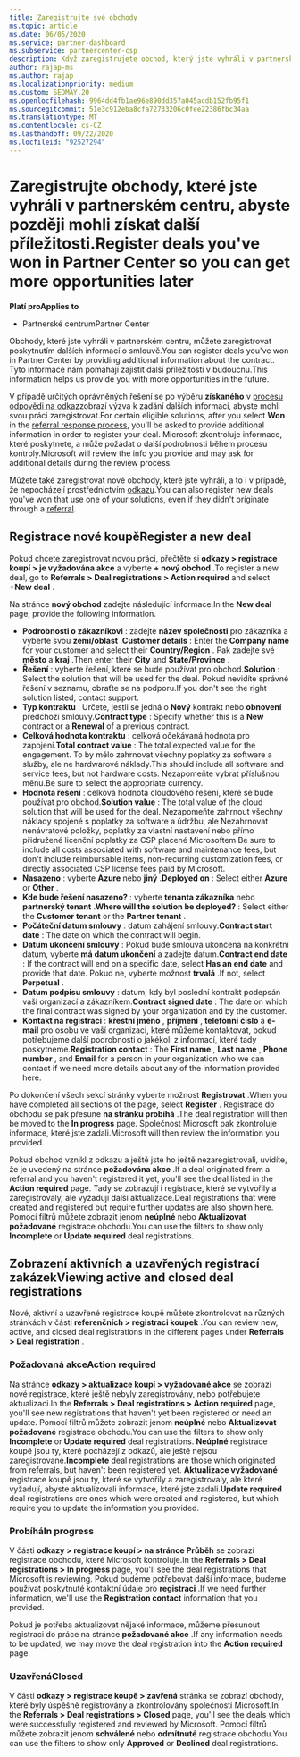```yaml
---
title: Zaregistrujte své obchody
ms.topic: article
ms.date: 06/05/2020
ms.service: partner-dashboard
ms.subservice: partnercenter-csp
description: Když zaregistrujete obchod, který jste vyhráli v partnerském centru, pomůže vám to společnosti Microsoft v budoucnu s dalšími příležitostmi.
author: rajap-ms
ms.author: rajap
ms.localizationpriority: medium
ms.custom: SEOMAY.20
ms.openlocfilehash: 9964dd4fb1ae96e890dd357a045acdb152fb95f1
ms.sourcegitcommit: 51e3c912eba8cfa72733206c0fee22386fbc34aa
ms.translationtype: MT
ms.contentlocale: cs-CZ
ms.lasthandoff: 09/22/2020
ms.locfileid: "92527294"
---
```

# <a name="register-deals-youve-won-in-partner-center-so-you-can-get-more-opportunities-later"></a><span data-ttu-id="39637-103">Zaregistrujte obchody, které jste vyhráli v partnerském centru, abyste později mohli získat další příležitosti.</span><span class="sxs-lookup"><span data-stu-id="39637-103">Register deals you've won in Partner Center so you can get more opportunities later</span></span>

<span data-ttu-id="39637-104">**Platí pro**</span><span class="sxs-lookup"><span data-stu-id="39637-104">**Applies to**</span></span>

- <span data-ttu-id="39637-105">Partnerské centrum</span><span class="sxs-lookup"><span data-stu-id="39637-105">Partner Center</span></span>

<span data-ttu-id="39637-106">Obchody, které jste vyhráli v partnerském centru, můžete zaregistrovat poskytnutím dalších informací o smlouvě.</span><span class="sxs-lookup"><span data-stu-id="39637-106">You can register deals you've won in Partner Center by providing additional information about the contract.</span></span> <span data-ttu-id="39637-107">Tyto informace nám pomáhají zajistit další příležitosti v budoucnu.</span><span class="sxs-lookup"><span data-stu-id="39637-107">This information helps us provide you with more opportunities in the future.</span></span>

<span data-ttu-id="39637-108">V případě určitých oprávněných řešení se po výběru **získaného** v [procesu odpovědi na odkaz](manage-leads.md)zobrazí výzva k zadání dalších informací, abyste mohli svou práci zaregistrovat.</span><span class="sxs-lookup"><span data-stu-id="39637-108">For certain eligible solutions, after you select **Won** in the [referral response process](manage-leads.md), you'll be asked to provide additional information in order to register your deal.</span></span> <span data-ttu-id="39637-109">Microsoft zkontroluje informace, které poskytnete, a může požádat o další podrobnosti během procesu kontroly.</span><span class="sxs-lookup"><span data-stu-id="39637-109">Microsoft will review the info you provide and may ask for additional details during the review process.</span></span>

<span data-ttu-id="39637-110">Můžete také zaregistrovat nové obchody, které jste vyhráli, a to i v případě, že nepocházejí prostřednictvím [odkazu](referrals.md).</span><span class="sxs-lookup"><span data-stu-id="39637-110">You can also register new deals you've won that use one of your solutions, even if they didn't originate through a [referral](referrals.md).</span></span> 

## <a name="register-a-new-deal"></a><span data-ttu-id="39637-111">Registrace nové koupě</span><span class="sxs-lookup"><span data-stu-id="39637-111">Register a new deal</span></span>

<span data-ttu-id="39637-112">Pokud chcete zaregistrovat novou práci, přečtěte si **odkazy > registrace koupí > je vyžadována akce** a vyberte **+ nový obchod** .</span><span class="sxs-lookup"><span data-stu-id="39637-112">To register a new deal, go to **Referrals > Deal registrations > Action required** and select **+New deal** .</span></span>

<span data-ttu-id="39637-113">Na stránce **nový obchod** zadejte následující informace.</span><span class="sxs-lookup"><span data-stu-id="39637-113">In the **New deal** page, provide the following information.</span></span>

- <span data-ttu-id="39637-114">**Podrobnosti o zákazníkovi** : zadejte **název společnosti** pro zákazníka a vyberte svou **zemi/oblast** .</span><span class="sxs-lookup"><span data-stu-id="39637-114">**Customer details** : Enter the **Company name** for your customer and select their **Country/Region** .</span></span> <span data-ttu-id="39637-115">Pak zadejte své **město** a **kraj** .</span><span class="sxs-lookup"><span data-stu-id="39637-115">Then enter their **City** and **State/Province** .</span></span>
- <span data-ttu-id="39637-116">**Řešení** : vyberte řešení, které se bude používat pro obchod.</span><span class="sxs-lookup"><span data-stu-id="39637-116">**Solution** : Select the solution that will be used for the deal.</span></span> <span data-ttu-id="39637-117">Pokud nevidíte správné řešení v seznamu, obraťte se na podporu.</span><span class="sxs-lookup"><span data-stu-id="39637-117">If you don't see the right solution listed, contact support.</span></span>
- <span data-ttu-id="39637-118">**Typ kontraktu** : Určete, jestli se jedná o **Nový** kontrakt nebo **obnovení** předchozí smlouvy.</span><span class="sxs-lookup"><span data-stu-id="39637-118">**Contract type** : Specify whether this is a **New** contract or a **Renewal** of a previous contract.</span></span>
- <span data-ttu-id="39637-119">**Celková hodnota kontraktu** : celková očekávaná hodnota pro zapojení.</span><span class="sxs-lookup"><span data-stu-id="39637-119">**Total contract value** : The total expected value for the engagement.</span></span> <span data-ttu-id="39637-120">To by mělo zahrnovat všechny poplatky za software a služby, ale ne hardwarové náklady.</span><span class="sxs-lookup"><span data-stu-id="39637-120">This should include all software and service fees, but not hardware costs.</span></span> <span data-ttu-id="39637-121">Nezapomeňte vybrat příslušnou měnu.</span><span class="sxs-lookup"><span data-stu-id="39637-121">Be sure to select the appropriate currency.</span></span>
- <span data-ttu-id="39637-122">**Hodnota řešení** : celková hodnota cloudového řešení, které se bude používat pro obchod.</span><span class="sxs-lookup"><span data-stu-id="39637-122">**Solution value** : The total value of the cloud solution that will be used for the deal.</span></span> <span data-ttu-id="39637-123">Nezapomeňte zahrnout všechny náklady spojené s poplatky za software a údržbu, ale Nezahrnovat nenávratové položky, poplatky za vlastní nastavení nebo přímo přidružené licenční poplatky za CSP placené Microsoftem.</span><span class="sxs-lookup"><span data-stu-id="39637-123">Be sure to include all costs associated with software and maintenance fees, but don't include reimbursable items, non-recurring customization fees, or directly associated CSP license fees paid by Microsoft.</span></span>
- <span data-ttu-id="39637-124">**Nasazeno** : vyberte **Azure** nebo **jiný** .</span><span class="sxs-lookup"><span data-stu-id="39637-124">**Deployed on** : Select either **Azure** or **Other** .</span></span>
- <span data-ttu-id="39637-125">**Kde bude řešení nasazeno?** : vyberte **tenanta zákazníka** nebo **partnerský tenant** .</span><span class="sxs-lookup"><span data-stu-id="39637-125">**Where will the solution be deployed?** : Select either the **Customer tenant** or the **Partner tenant** .</span></span>
- <span data-ttu-id="39637-126">**Počáteční datum smlouvy** : datum zahájení smlouvy.</span><span class="sxs-lookup"><span data-stu-id="39637-126">**Contract start date** : The date on which the contract will begin.</span></span>
- <span data-ttu-id="39637-127">**Datum ukončení smlouvy** : Pokud bude smlouva ukončena na konkrétní datum, vyberte **má datum ukončení** a zadejte datum.</span><span class="sxs-lookup"><span data-stu-id="39637-127">**Contract end date** : If the contract will end on a specific date, select **Has an end date** and provide that date.</span></span> <span data-ttu-id="39637-128">Pokud ne, vyberte možnost **trvalá** .</span><span class="sxs-lookup"><span data-stu-id="39637-128">If not, select **Perpetual** .</span></span>
- <span data-ttu-id="39637-129">**Datum podpisu smlouvy** : datum, kdy byl poslední kontrakt podepsán vaší organizací a zákazníkem.</span><span class="sxs-lookup"><span data-stu-id="39637-129">**Contract signed date** : The date on which the final contract was signed by your organization and by the customer.</span></span>
- <span data-ttu-id="39637-130">**Kontakt na registraci** : **křestní jméno** , **příjmení** , **telefonní číslo** a **e-mail** pro osobu ve vaší organizaci, které můžeme kontaktovat, pokud potřebujeme další podrobnosti o jakékoli z informací, které tady poskytneme.</span><span class="sxs-lookup"><span data-stu-id="39637-130">**Registration contact** : The **First name** , **Last name** , **Phone number** , and **Email** for a person in your organization who we can contact if we need more details about any of the information provided here.</span></span>

<span data-ttu-id="39637-131">Po dokončení všech sekcí stránky vyberte možnost **Registrovat** .</span><span class="sxs-lookup"><span data-stu-id="39637-131">When you have completed all sections of the page, select **Register** .</span></span> <span data-ttu-id="39637-132">Registrace do obchodu se pak přesune **na stránku probíhá** .</span><span class="sxs-lookup"><span data-stu-id="39637-132">The deal registration will then be moved to the **In progress** page.</span></span> <span data-ttu-id="39637-133">Společnost Microsoft pak zkontroluje informace, které jste zadali.</span><span class="sxs-lookup"><span data-stu-id="39637-133">Microsoft will then review the information you provided.</span></span>

<span data-ttu-id="39637-134">Pokud obchod vznikl z odkazu a ještě jste ho ještě nezaregistrovali, uvidíte, že je uvedený na stránce **požadována akce** .</span><span class="sxs-lookup"><span data-stu-id="39637-134">If a deal originated from a referral and you haven't registered it yet, you'll see the deal listed in the **Action required** page.</span></span> <span data-ttu-id="39637-135">Tady se zobrazují i registrace, které se vytvořily a zaregistrovaly, ale vyžadují další aktualizace.</span><span class="sxs-lookup"><span data-stu-id="39637-135">Deal registrations that were created and registered but require further updates are also shown here.</span></span> <span data-ttu-id="39637-136">Pomocí filtrů můžete zobrazit jenom **neúplné** nebo **Aktualizovat požadované** registrace obchodu.</span><span class="sxs-lookup"><span data-stu-id="39637-136">You can use the filters to show only **Incomplete** or **Update required** deal registrations.</span></span>

## <a name="viewing-active-and-closed-deal-registrations"></a><span data-ttu-id="39637-137">Zobrazení aktivních a uzavřených registrací zakázek</span><span class="sxs-lookup"><span data-stu-id="39637-137">Viewing active and closed deal registrations</span></span>

<span data-ttu-id="39637-138">Nové, aktivní a uzavřené registrace koupě můžete zkontrolovat na různých stránkách v části **referenčních > registraci koupek** .</span><span class="sxs-lookup"><span data-stu-id="39637-138">You can review new, active, and closed deal registrations in the different pages under **Referrals > Deal registration** .</span></span>

### <a name="action-required"></a><span data-ttu-id="39637-139">Požadovaná akce</span><span class="sxs-lookup"><span data-stu-id="39637-139">Action required</span></span>

<span data-ttu-id="39637-140">Na stránce **odkazy > aktualizace koupí > vyžadované akce** se zobrazí nové registrace, které ještě nebyly zaregistrovány, nebo potřebujete aktualizaci.</span><span class="sxs-lookup"><span data-stu-id="39637-140">In the **Referrals > Deal registrations > Action required** page, you'll see new registrations that haven't yet been registered or need an update.</span></span> <span data-ttu-id="39637-141">Pomocí filtrů můžete zobrazit jenom **neúplné** nebo **Aktualizovat požadované** registrace obchodu.</span><span class="sxs-lookup"><span data-stu-id="39637-141">You can use the filters to show only **Incomplete** or **Update required** deal registrations.</span></span> <span data-ttu-id="39637-142">**Neúplné** registrace koupě jsou ty, které pocházejí z odkazů, ale ještě nejsou zaregistrované.</span><span class="sxs-lookup"><span data-stu-id="39637-142">**Incomplete** deal registrations are those which originated from referrals, but haven't been registered yet.</span></span> <span data-ttu-id="39637-143">**Aktualizace vyžadované** registrace koupě jsou ty, které se vytvořily a zaregistrovaly, ale které vyžadují, abyste aktualizovali informace, které jste zadali.</span><span class="sxs-lookup"><span data-stu-id="39637-143">**Update required** deal registrations are ones which were created and registered, but which require you to update the information you provided.</span></span>

### <a name="in-progress"></a><span data-ttu-id="39637-144">Probíhá</span><span class="sxs-lookup"><span data-stu-id="39637-144">In progress</span></span>

<span data-ttu-id="39637-145">V části **odkazy > registrace koupí > na stránce Průběh** se zobrazí registrace obchodu, které Microsoft kontroluje.</span><span class="sxs-lookup"><span data-stu-id="39637-145">In the **Referrals > Deal registrations > In progress** page, you'll see the deal registrations that Microsoft is reviewing.</span></span> <span data-ttu-id="39637-146">Pokud budeme potřebovat další informace, budeme používat poskytnuté kontaktní údaje pro **registraci** .</span><span class="sxs-lookup"><span data-stu-id="39637-146">If we need further information, we'll use the **Registration contact** information that you provided.</span></span>

<span data-ttu-id="39637-147">Pokud je potřeba aktualizovat nějaké informace, můžeme přesunout registraci do práce na stránce **požadované akce** .</span><span class="sxs-lookup"><span data-stu-id="39637-147">If any information needs to be updated, we may move the deal registration into the **Action required** page.</span></span>

### <a name="closed"></a><span data-ttu-id="39637-148">Uzavřená</span><span class="sxs-lookup"><span data-stu-id="39637-148">Closed</span></span>

<span data-ttu-id="39637-149">V části **odkazy > registrace koupě > zavřená** stránka se zobrazí obchody, které byly úspěšně registrovány a zkontrolovány společností Microsoft.</span><span class="sxs-lookup"><span data-stu-id="39637-149">In the **Referrals > Deal registrations > Closed** page, you'll see the deals which were successfully registered and reviewed by Microsoft.</span></span> <span data-ttu-id="39637-150">Pomocí filtrů můžete zobrazit jenom **schválené** nebo **odmítnuté** registrace obchodu.</span><span class="sxs-lookup"><span data-stu-id="39637-150">You can use the filters to show only **Approved** or **Declined** deal registrations.</span></span>
